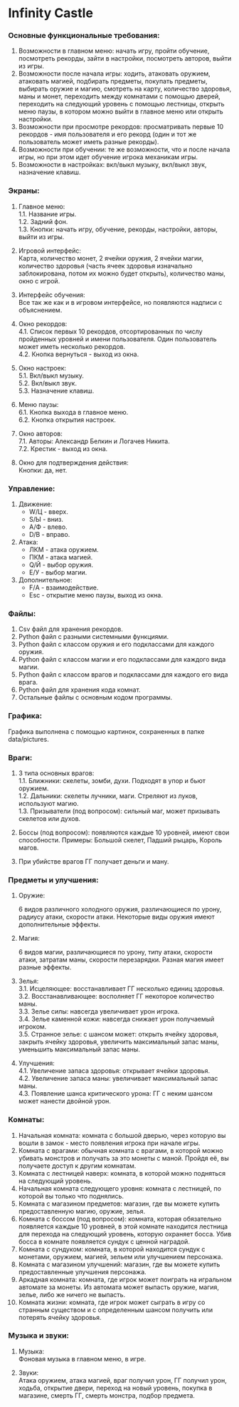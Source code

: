# **Infinity Castle**

### **Основные функциональные требования:**

1. Возможности в главном меню: начать игру, пройти обучение, посмотреть рекорды, зайти в настройки, посмотреть авторов, выйти из игры.   
2. Возможности после начала игры: ходить, атаковать оружием, атаковать магией, подбирать предметы, покупать предметы, выбирать оружие и магию, смотреть на карту, количество здоровья, маны и монет, переходить между комнатами с помощью дверей, переходить на следующий уровень с помощью лестницы, открыть меню паузы, в котором можно выйти в главное меню или открыть настройки.  
3. Возможности при просмотре рекордов: просматривать первые 10 рекордов \- имя пользователя и его рекорд (один и тот же пользователь может иметь разные рекорды).  
4. Возможности при обучении: те же возможности, что и после начала игры, но при этом идет обучение игрока механикам игры.  
5. Возможности в настройках: вкл/выкл музыку, вкл/выкл звук, назначение клавиш.

### **Экраны:**

1. Главное меню:  
   1.1. Название игры.  
   1.2. Задний фон.  
   1.3. Кнопки: начать игру, обучение, рекорды, настройки, авторы, выйти из игры.  
2. Игровой интерфейс:  
   Карта, количество монет, 2 ячейки оружия, 2 ячейки магии, количество здоровья (часть ячеек здоровья изначально заблокирована, потом их можно будет открыть), количество маны, окно с игрой.  
3. Интерфейс обучения:  
   Все так же как и в игровом интерфейсе, но появляются надписи с объяснением.  
     
4. Окно рекордов:  
   4.1. Список первых 10 рекордов, отсортированных по числу пройденных уровней и имени пользователя. Один пользователь может иметь несколько рекордов.   
   4.2. Кнопка вернуться \- выход из окна.  
5. Окно настроек:  
   5.1. Вкл/выкл музыку.  
   5.2. Вкл/выкл звук.  
   5.3. Назначение клавиш.  
6. Меню паузы:  
   6.1. Кнопка выхода в главное меню.  
   6.2. Кнопка открытия  настроек.  
7. Окно авторов:  
   7.1.  Авторы: Александр Белкин и Логачев Никита.  
   7.2. Крестик \- выход из окна.  
8. Окно для подтверждения действия:  
   Кнопки: да, нет.

### **Управление:**

1. Движение:  
   * W/Ц \- вверх.  
   * S/Ы \- вниз.  
   * A/Ф \- влево.  
   * D/В \- вправо.  
2. Атака:  
   * ЛКМ \- атака оружием.  
   * ПКМ \- атака магией.  
   * Q/Й \- выбор оружия.  
   * E/У \- выбор магии.  
3. Дополнительное:  
   * F/А \- взаимодействие.  
   * Esc \- открытие меню паузы, выход из окна.

### **Файлы:**

1. Csv файл для хранения рекордов.   
2. Python файл с разными системными функциями.   
3. Python файл с классом оружия и его подклассами для каждого оружия.   
4. Python файл с классом магии и его подклассами для каждого вида магии.  
5. Python файл с классом врагов и подклассами для каждого его вида врага.   
6. Python файл для хранения кода комнат.   
7. Остальные файлы с основным кодом программы. 

### **Графика:**

   Графика выполнена с помощью картинок, сохраненных в папке data/pictures.

### **Враги:**

1. 3 типа основных врагов:  
   1.1. Ближники: скелеты, зомби, духи. Подходят в упор и бьют оружием.  
   1.2. Дальники: скелеты лучники, маги. Стреляют из луков, используют магию.  
   1.3. Призыватели (под вопросом): сильный маг, может призывать скелетов или духов. 

2. Боссы (под вопросом): появляются каждые 10 уровней, имеют свои способности. Примеры: Большой скелет, Падший рыцарь, Король магов. 

3. При убийстве врагов ГГ получает деньги и ману.

### **Предметы и улучшения:**

1. Оружие:

	6 видов различного холодного оружия, различающиеся по урону, радиусу атаки, скорости атаки. Некоторые виды оружия имеют дополнительные эффекты.

2. Магия:

   6 видов магии, различающиеся по урону, типу атаки, скорости атаки, затратам  маны, скорости перезарядки. Разная магия имеет разные эффекты.

3. Зелья:  
   3.1. Исцеляющее: восстанавливает ГГ несколько единиц здоровья.   
   3.2. Восстанавливающее: восполняет ГГ некоторое количество маны.   
   3.3. Зелье силы: навсегда увеличивает урон игрока.   
   3.4. Зелье каменной кожи: навсегда снижает урон получаемый игроком.   
   3.5. Странное зелье: с шансом может: открыть ячейку здоровья, закрыть ячейку здоровья, увеличить максимальный запас маны, уменьшить максимальный запас маны.

4. Улучшения:  
   4.1. Увеличение запаса здоровья: открывает ячейки здоровья.    
   4.2. Увеличение запаса маны: увеличивает максимальный запас маны.    
   4.3. Появление шанса критического урона: ГГ с неким шансом может нанести двойной урон.

### **Комнаты:**

1. Начальная комната: комната с большой дверью, через которую вы вошли в замок \- место появления игрока при начале игры.   
2. Комната с врагами: обычная комната с врагами, в которой можно убивать монстров и получать за это монеты с маной. Пройдя её, вы получаете доступ к другим комнатам.   
3. Комната с лестницей наверх: комната, в которой можно подняться на следующий уровень.   
4. Начальная комната следующего уровня: комната с лестницей, по которой вы только что поднялись.   
5. Комната с магазином предметов: магазин, где вы можете купить предоставленную магию, оружие, зелья.   
6. Комната с боссом (под вопросом): комната, которая обязательно появляется каждые 10 уровней, в этой комнате находится лестница для перехода на следующий уровень, которую охраняет босса. Убив босса в комнате появляется сундук с ценной наградой.   
7. Комната с сундуком: комната, в которой находится сундук с монетами, оружием, магией, зельем или улучшением персонажа.   
8. Комната с магазином улучшений: магазин, где вы можете купить предоставленные улучшения персонажа.   
9. Аркадная комната: комната, где игрок может поиграть на игральном автомате за монеты. Из автомата может выпасть оружие, магия, зелье, либо же ничего не выпасть.   
10. Комната жизни: комната, где игрок может сыграть в игру со странным существом и с определенным шансом получить или потерять ячейку здоровья. 

### **Музыка и звуки:**

1. Музыка:  
   Фоновая музыка в главном меню, в игре.   
     
2. Звуки:   
   Атака оружием, атака магией, враг получил урон, ГГ получил урон, ходьба, открытие двери, переход на новый уровень, покупка в магазине, смерть ГГ, смерть монстра, подбор предмета. 
